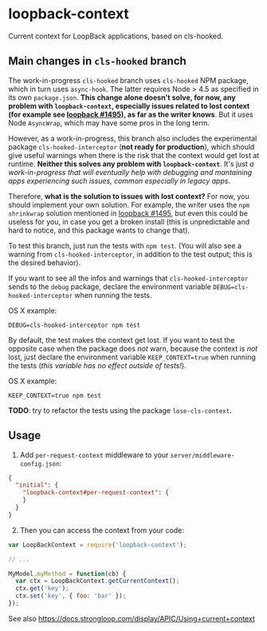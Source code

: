 # loopback-context

Current context for LoopBack applications, based on
cls-hooked.

## Main changes in `cls-hooked` branch

The work-in-progress `cls-hooked` branch uses `cls-hooked` NPM package, which in turn uses `async-hook`. The latter requires Node > 4.5 as specified in its own `package.json`. **This change alone doesn't solve, for now, any problem with `loopback-context`, especially issues related to lost context (for example see [loopback #1495](https://github.com/strongloop/loopback/issues/1495)), as far as the writer knows**. But it uses Node `AsyncWrap`, which may have some pros in the long term.

However, as a work-in-progress, this branch also includes the experimental package `cls-hooked-interceptor` (**not ready for production**), which should give useful warnings when there is the risk that the context would get lost at runtime. **Neither this solves any problem with `loopback-context`**. It's just *a work-in-progress that will eventually help with debugging and mantaining apps experiencing such issues, common especially in legacy apps*.

Therefore, **what is the solution to issues with lost context?** For now, you should implement your own solution. For example, the writer uses the `npm shrinkwrap` solution mentioned in [loopback #1495](https://github.com/strongloop/loopback/issues/1495), but even this could be useless for you, in case you get a broken install (this is unpredictable and hard to notice, and this package wants to change that).

To test this branch, just run the tests with `npm test`. (You will also see a warning from `cls-hooked-interceptor`, in addition to the test output; this is the desired behavior).

If you want to see all the infos and warnings that `cls-hooked-interceptor` sends to the `debug` package, declare the environment variable `DEBUG=cls-hooked-interceptor` when running the tests.

OS X example:

`DEBUG=cls-hooked-interceptor npm test`

By default, the test makes the context get lost. If you want to test the opposite case when the package does *not* warn, because the context is *not* lost, just declare the environment variable `KEEP_CONTEXT=true` when running the tests (*this variable has no effect outside of tests!*).

OS X example:

`KEEP_CONTEXT=true npm test`

**TODO**: try to refactor the tests using the package `lose-cls-context`.

## Usage

1) Add `per-request-context` middleware to your
`server/middleware-config.json`:

```json
{
  "initial": {
    "loopback-context#per-request-context": {
    }
  }
}
```

2) Then you can access the context from your code:

```js
var LoopBackContext = require('loopback-context');

// ...

MyModel.myMethod = function(cb) {
  var ctx = LoopBackContext.getCurrentContext();
  ctx.get('key');
  ctx.set('key', { foo: 'bar' });
});
```

See also https://docs.strongloop.com/display/APIC/Using+current+context
